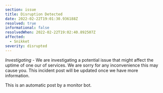 ```yaml
---
section: issue
title: Disruption Detected
date: 2022-02-22T19:01:30.936188Z
resolved: true
informational: false
resolvedWhen: 2022-02-22T19:02:40.892507Z
affected:
  - Snikket
severity: disrupted
---
```

*Investigating* - We are investigating a potential issue that might affect the uptime of one our of services. We are sorry for any inconvenience this may cause you. This incident post will be updated once we have more information.

This is an automatic post by a monitor bot.
        